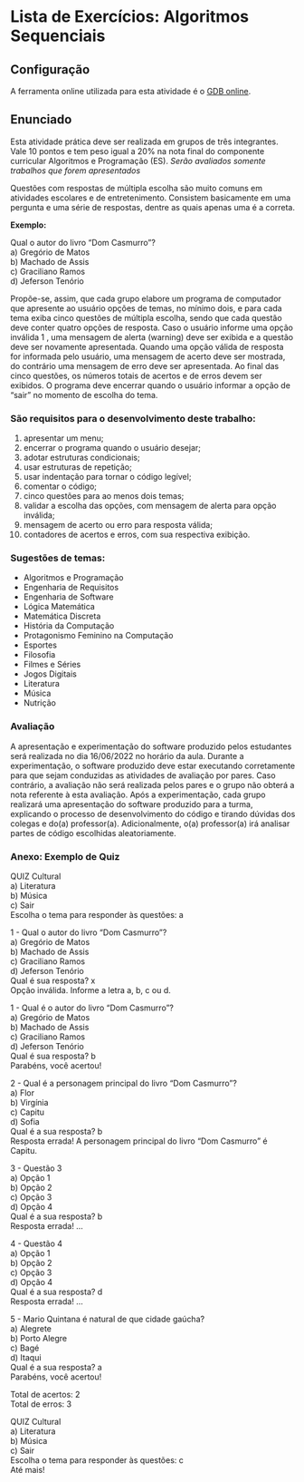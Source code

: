# Lista de Exercícios: Algoritmos Sequenciais

## Configuração
A ferramenta online utilizada para esta atividade é o [GDB online].

## Enunciado
Esta atividade prática deve ser realizada em grupos de três integrantes. Vale 10 pontos e
tem peso igual a 20% na nota final do componente curricular Algoritmos e Programação
(ES). *Serão avaliados somente trabalhos que forem apresentados*

Questões com respostas de múltipla escolha são muito comuns em atividades escolares e de entretenimento. Consistem basicamente em uma pergunta e uma série de respostas, dentre as quais apenas uma é a correta.

**Exemplo:**

Qual o autor do livro “Dom Casmurro”?
<br>
a) Gregório de Matos
<br>
b) Machado de Assis
<br>
c) Graciliano Ramos
<br>
d) Jeferson Tenório

Propõe-se, assim, que cada grupo elabore um programa de computador que apresente ao usuário opções de temas, no mínimo dois, e para cada tema exiba cinco questões de múltipla escolha, sendo que cada questão deve conter quatro opções de resposta. Caso o usuário informe uma opção inválida 1 , uma mensagem de alerta (warning) deve ser exibida e a questão deve ser novamente apresentada. Quando uma opção válida de resposta for informada pelo usuário, uma mensagem de acerto deve ser mostrada, do contrário uma mensagem de erro deve ser apresentada. Ao final das cinco questões, os números totais de acertos e de erros devem ser exibidos. O programa deve encerrar quando o usuário informar a opção de “sair” no momento de escolha do tema.

### São requisitos para o desenvolvimento deste trabalho:

1. apresentar um menu;
2. encerrar o programa quando o usuário desejar;
3. adotar estruturas condicionais;
4. usar estruturas de repetição;
5. usar indentação para tornar o código legível;
6. comentar o código;
7. cinco questões para ao menos dois temas;
8. validar a escolha das opções, com mensagem de alerta para opção inválida;
9. mensagem de acerto ou erro para resposta válida;
10. contadores de acertos e erros, com sua respectiva exibição.

### Sugestões de temas:

* Algoritmos e Programação
* Engenharia de Requisitos
* Engenharia de Software
* Lógica Matemática
* Matemática Discreta
* História da Computação
* Protagonismo Feminino na Computação
* Esportes
* Filosofia
* Filmes e Séries
* Jogos Digitais
* Literatura
* Música
* Nutrição

### Avaliação

A apresentação e experimentação do software produzido pelos estudantes será realizada no dia 16/06/2022 no horário da aula. Durante a experimentação, o software produzido deve estar executando corretamente para que sejam conduzidas as atividades de avaliação por pares. Caso contrário, a avaliação não será realizada pelos pares e o grupo não obterá a nota referente à esta avaliação. Após a experimentação, cada grupo realizará uma apresentação do software produzido para a turma, explicando o processo de desenvolvimento do código e tirando dúvidas dos colegas e do(a) professor(a). Adicionalmente, o(a) professor(a) irá analisar partes de código escolhidas aleatoriamente.

### Anexo: Exemplo de Quiz

QUIZ Cultural
<br>
a) Literatura
<br>
b) Música
<br>
c) Sair
<br>
Escolha o tema para responder às questões: a

1 - Qual o autor do livro “Dom Casmurro”?
<br>
a) Gregório de Matos
<br>
b) Machado de Assis
<br>
c) Graciliano Ramos
<br>
d) Jeferson Tenório
<br>
Qual é sua resposta? x
<br>
Opção inválida. Informe a letra a, b, c ou d.

1 - Qual é o autor do livro “Dom Casmurro”?
<br>
a) Gregório de Matos
<br>
b) Machado de Assis
<br>
c) Graciliano Ramos
<br>
d) Jeferson Tenório
<br>
Qual é sua resposta? b
<br>
Parabéns, você acertou!

2 - Qual é a personagem principal do livro “Dom Casmurro”?
<br>
a) Flor
<br>
b) Virgínia
<br>
c) Capitu
<br>
d) Sofia
<br>
Qual é a sua resposta? b
<br>
Resposta errada! A personagem principal do livro “Dom Casmurro” é Capitu.

3 - Questão 3
<br>
a) Opção 1
<br>
b) Opção 2
<br>
c) Opção 3
<br>
d) Opção 4
<br>
Qual é a sua resposta? b
<br>
Resposta errada! …

4 - Questão 4
<br>
a) Opção 1
<br>
b) Opção 2
<br>
c) Opção 3
<br>
d) Opção 4
<br>
Qual é a sua resposta? d
<br>
Resposta errada! …

5 - Mario Quintana é natural de que cidade gaúcha?
<br>
a) Alegrete
<br>
b) Porto Alegre
<br>
c) Bagé
<br>
d) Itaqui
<br>
Qual é a sua resposta? a
<br>
Parabéns, você acertou!

Total de acertos: 2
<br>
Total de erros: 3

QUIZ Cultural
<br>
a) Literatura
<br>
b) Música
<br>
c) Sair
<br>
Escolha o tema para responder às questões: c
<br>
Até mais!

[GDB online]: https://www.onlinegdb.com
